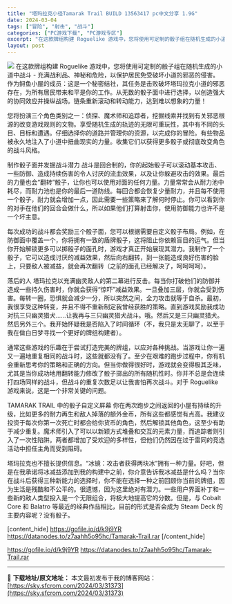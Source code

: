 ```yaml
---
title: "塔玛拉克小径Tamarak Trail BUILD 13563417 pc中文分享 1.9G"
date: 2024-03-04
tags: ["冒险", "射击", "战斗"]
categories: ["PC游戏下载", "PC游戏专区"]
excerpt: "在这款牌组构建 Roguelike 游戏中，您将使用可定制的骰子组在随机生成的小道中战斗 - 充满战利品、神秘和危险，以保护居民免受破坏小道的邪恶的侵害。作为鲟鱼小屋的成员：这是一个秘密结社，其任务是击败破坏塔玛拉克小道的邪恶存在，为所有居民带来和平是你的工作。从无数的骰子面中进行选择，以创造强大的&hellip;"
layout: post
---
```


<img class="aligncenter" src="https://cdn.akamai.steamstatic.com/steam/apps/1591220/header.jpg?t=1709226852" />
在这款牌组构建 Roguelike 游戏中，您将使用可定制的骰子组在随机生成的小道中战斗 - 充满战利品、神秘和危险，以保护居民免受破坏小道的邪恶的侵害。作为鲟鱼小屋的成员：这是一个秘密结社，其任务是击败破坏塔玛拉克小道的邪恶存在，为所有居民带来和平是你的工作。从无数的骰子面中进行选择，以创造强大的协同效应并操纵战场。链条重新滚动和转动能力，达到难以想象的力量！

您将扮演三个角色类别之一：侦探、魔术师和追踪者，挖掘线索并找到有关邪恶根源的改变游戏规则的文物。享受随机生成的轨迹的无限可重玩性，其中有不同的头目、目标和遭遇。仔细选择你的道路并管理你的资源，以完成你的冒险。有些物品被永久地注入了小道中扭曲现实的力量。收集它们以获得更多骰子或彻底改变角色的战斗风格。

制作骰子面并发掘战斗潜力
战斗是回合制的，你的起始骰子可以滚动基本攻击、一些防御、造成持续伤害的令人讨厌的流血效果，以及让你躲避攻击的效果。最后的力量也会“翻转”骰子，让你也可以使用对面的任何力量。力量常常会从耐力池中耗尽，而耐力池也是你的最后一道防线。每回合都会恢复少量耐力，并且每不使用一个骰子，耐力就会增加一点，因此需要一些策略来了解何时停止。你可以看到你的对手在他们的回合会做什么，所以如果他们打算射击你，使用防御能力也许不是一个坏主意。

每次成功的战斗都会奖励三个骰子面，您可以根据需要自定义骰子布局。例如，在防御面中覆盖一个，你将拥有一致的盾牌骰子，这将阻止你依赖盲目的运气。但当你开始解锁更多可以掷骰子的面孔时，游戏才真正开始展现其潜力。我制作了一个骰子，它可以造成讨厌的减益效果，然后向右翻转，到一张能造成良好伤害的脸上，只要敌人被减益，就会再次翻转（之前的面孔已经解决了，呵呵呵呵）。

落后的人
塔玛拉克以充满幽灵敌人的第二幕进行反击。每当你打破他们的防御并造成一些持久伤害时，你就会获得“惊吓”减益效果。一旦叠加三层，你就会受到伤害。每转一圈，恐惧就会减少一分，所以突然之间，全力攻击就等于自杀。最初，我很享受这种转变，并且不得不重新制定我曾经获胜的策略。直到游戏奖励我成功对抗三只幽灵猎犬……让我再与三只幽灵猎犬战斗。哦。然后又是三只幽灵猎犬。然后另外三个。我开始怀疑我是否陷入了时间循环（不，我只是太无聊了，以至于我在做白日梦寻找一个更好的牌组构建者）。

通常这些游戏的乐趣在于尝试打造完美的牌组，以应对各种挑战。当游戏让你一遍又一遍地重复相同的战斗时，这些就都没有了。至少在艰难的跑步过程中，你有机会重新思考你的策略和正确的方向。但当你做得很好时，游戏就会变得极其乏味，尤其是当你成功地用翻转能力修改了骰子掷出的所有随机性时。你并不总是会连续打四场同样的战斗，但战斗的重复次数足以让我害怕再次战斗。对于 Roguelike 游戏来说，这是一个非常关键的问题。

TAMARAK TRAIL 中的骰子自定义屏幕
你在两次跑步之间返回的小屋有持续的升级，比如更多的耐力再生和敌人掉落的额外金币，所有这些都感觉有点高。我建议投资于每次你第一次死亡时都会给你货币的角色，然后解锁其他角色，这至少有助于减少重复。魔术师引入了可以以新颖方式堆叠和交互的元素力量，而追踪者则引入了一次性陷阱。两者都增加了受欢迎的多样性，但他们仍然因在过于雷同的竞选活动中担任主角而受到阻碍。

塔玛拉克也不擅长提供信息。“冰镜：攻击者获得两块冰”拥有一种力量。好吧，但是在我承诺将冰减益添加到我的构建中之前，你介意告诉我冰减益是什么吗？当你在战斗后获得三种新能力的选择时，你不能在选择一种之前回顾你当前的牌组，因为生活是残酷和不公平的。很遗憾，因为这里绝对有潜力。一些用户界面补丁和一些新的敌人类型投入是一个无限组合，将极大地提高它的分数。但是，与 Cobalt Core 和 Balatro 等最近的经典作品相比，目前的形式是否会成为 Steam Deck 的主要内容呢？没有骰子。

[content_hide]
https://gofile.io/d/k9j9YR
https://datanodes.to/z7aahh5o95hc/Tamarak-Trail.rar
[/content_hide]

<!--wechatfans start-->
https://gofile.io/d/k9j9YR
https://datanodes.to/z7aahh5o95hc/Tamarak-Trail.rar
<!--wechatfans end-->

---
📖 **下载地址/原文地址：** 本文最初发布于我的博客网站：[https://sky.sfcrom.com/2024/03/31373](https://sky.sfcrom.com/2024/03/31373)
